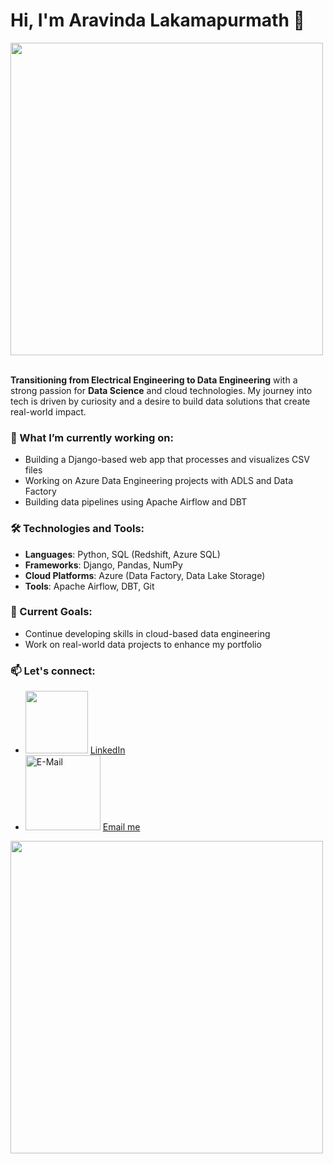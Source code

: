 # Hi, I'm Aravinda Lakamapurmath 👋

<img src="https://user-images.githubusercontent.com/74038190/225813708-98b745f2-7d22-48cf-9150-083f1b00d6c9.gif" width="500">
<br><br>

**Transitioning from Electrical Engineering to Data Engineering** with a strong passion for **Data Science** and cloud technologies. My journey into tech is driven by curiosity and a desire to build data solutions that create real-world impact.

### 🌟 What I’m currently working on:
- Building a Django-based web app that processes and visualizes CSV files
- Working on Azure Data Engineering projects with ADLS and Data Factory
- Building data pipelines using Apache Airflow and DBT

### 🛠️ Technologies and Tools:
- **Languages**: Python, SQL (Redshift, Azure SQL)
- **Frameworks**: Django, Pandas, NumPy
- **Cloud Platforms**: Azure (Data Factory, Data Lake Storage)
- **Tools**: Apache Airflow, DBT, Git

### 🚀 Current Goals:
- Continue developing skills in cloud-based data engineering
- Work on real-world data projects to enhance my portfolio

### 📫 Let's connect:
- <img src="https://user-images.githubusercontent.com/74038190/235294012-0a55e343-37ad-4b0f-924f-c8431d9d2483.gif" width="100"> [LinkedIn](https://www.linkedin.com/in/aravinda-l-m/)
- <img src="https://user-images.githubusercontent.com/74038190/216122065-2f028bae-25d6-4a3c-bc9f-175394ed5011.png" alt="E-Mail" width="120" /> [Email me](mailto:aravind.lakamapurmath@gmail.com)

<img src="https://github.com/Anmol-Baranwal/Cool-GIFs-For-GitHub/assets/74038190/9d0fd0c4-5c7f-4122-b884-64a1e1685d2d" width="500">
<br><br>


